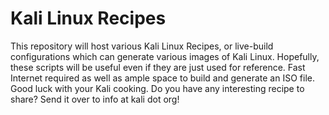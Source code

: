 Kali Linux Recipes
==================

This repository will host various Kali Linux Recipes, or live-build configurations which can generate various images of Kali Linux.
Hopefully, these scripts will be useful even if they are just used for reference. Fast Internet required as well as ample space to 
build and generate an ISO file. Good luck with your Kali cooking. Do you have any interesting recipe to share? Send it over to info at kali dot org!
